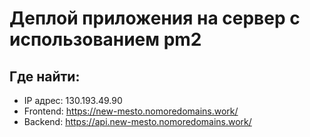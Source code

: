 # Деплой приложения на сервер с использованием pm2

## Где найти:
* IP адрес: 130.193.49.90
* Frontend: https://new-mesto.nomoredomains.work/
* Backend: https://api.new-mesto.nomoredomains.work/
